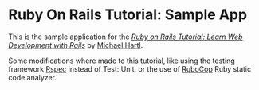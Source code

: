 # Ruby On Rails Tutorial: Sample App

This is the sample application for the [*Ruby on Rails Tutorial: Learn Web Development with Rails*](http://www.railstutorial.org/) by [Michael Hartl](http://www.michaelhartl.com/).

Some modifications where made to this tutorial, like using the testing framework [Rspec](https://github.com/rspec/rspec-rails) instead of Test::Unit, or the use of [RuboCop](https://github.com/bbatsov/rubocop) Ruby static code analyzer.
